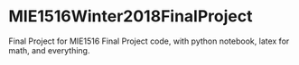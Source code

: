 # MIE1516Winter2018FinalProject
Final Project for MIE1516 Final Project code, with python notebook, latex for math, and everything. 
